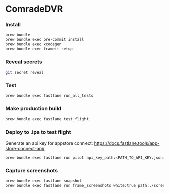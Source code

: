 # ComradeDVR

### Install

```bash
brew bundle
brew bundle exec pre-commit install
brew bundle exec xcodegen
brew bundle exec frameit setup
```

### Reveal secrets

```bash
git secret reveal
```

### Test

```bash
brew bundle exec fastlane run_all_tests
```

### Make production build

```bash
brew bundle exec fastlane test_flight
```

### Deploy to .ipa to test flight

Generate an api key for appstore connect: https://docs.fastlane.tools/app-store-connect-api/

```bash
brew bundle exec fastlane run pilot api_key_path:<PATH_TO_API_KEY.json>
```

### Capture screenshots

```bash
brew bundle exec fastlane snapshot
brew bundle exec fastlane run frame_screenshots white:true path:./screenshots
```

